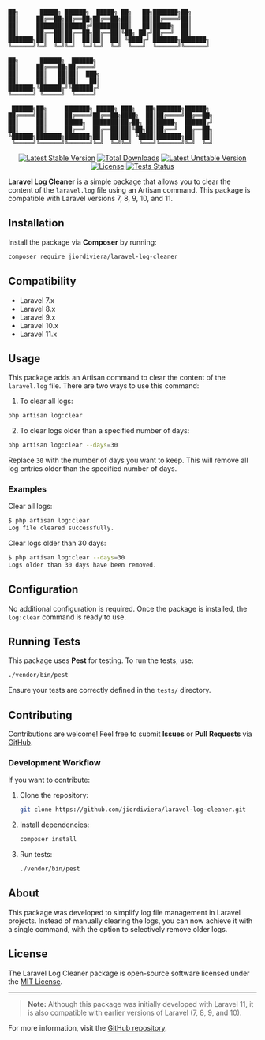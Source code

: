 ```
██╗      █████╗ ██████╗  █████╗ ██╗   ██╗███████╗██╗     
██║     ██╔══██╗██╔══██╗██╔══██╗██║   ██║██╔════╝██║     
██║     ███████║██████╔╝███████║██║   ██║█████╗  ██║     
██║     ██╔══██║██╔══██╗██╔══██║╚██╗ ██╔╝██╔══╝  ██║     
███████╗██║  ██║██║  ██║██║  ██║ ╚████╔╝ ███████╗███████╗
╚══════╝╚═╝  ╚═╝╚═╝  ╚═╝╚═╝  ╚═╝  ╚═══╝  ╚══════╝╚══════╝

██╗      ██████╗  ██████╗     
██║     ██╔═══██╗██╔════╝     
██║     ██║   ██║██║  ███╗    
██║     ██║   ██║██║   ██║    
███████╗╚██████╔╝╚██████╔╝    
╚══════╝ ╚═════╝  ╚═════╝     

 ██████╗██╗     ███████╗ █████╗ ███╗   ██╗███████╗██████╗ 
██╔════╝██║     ██╔════╝██╔══██╗████╗  ██║██╔════╝██╔══██╗
██║     ██║     █████╗  ███████║██╔██╗ ██║█████╗  ██████╔╝
██║     ██║     ██╔══╝  ██╔══██║██║╚██╗██║██╔══╝  ██╔══██╗
╚██████╗███████╗███████╗██║  ██║██║ ╚████║███████╗██║  ██║
 ╚═════╝╚══════╝╚══════╝╚═╝  ╚═╝╚═╝  ╚═══╝╚══════╝╚═╝  ╚═╝
```

<p align="center">
  <a href="https://packagist.org/packages/jiordiviera/laravel-log-cleaner"><img src="https://img.shields.io/packagist/v/jiordiviera/laravel-log-cleaner?style=for-the-badge" alt="Latest Stable Version"></a>
  <a href="https://packagist.org/packages/jiordiviera/laravel-log-cleaner"><img src="https://img.shields.io/packagist/dt/jiordiviera/laravel-log-cleaner?style=for-the-badge" alt="Total Downloads"></a>
  <a href="https://packagist.org/packages/jiordiviera/laravel-log-cleaner"><img src="https://img.shields.io/packagist/v/jiordiviera/laravel-log-cleaner?include_prereleases&style=for-the-badge" alt="Latest Unstable Version"></a>
  <a href="https://packagist.org/packages/jiordiviera/laravel-log-cleaner"><img src="https://img.shields.io/packagist/l/jiordiviera/laravel-log-cleaner?style=for-the-badge" alt="License"></a>
  <a href="https://github.com/jiordiviera/laravel-log-cleaner/actions/workflows/tests.yml"><img src="https://github.com/jiordiviera/laravel-log-cleaner/actions/workflows/tests.yml/badge.svg" alt="Tests Status" style="for-the-badge" /></a>
</p>

**Laravel Log Cleaner** is a simple package that allows you to clear the content of the `laravel.log` file using an
Artisan command. This package is compatible with Laravel versions 7, 8, 9, 10, and 11.

## Installation

Install the package via **Composer** by running:

```bash
composer require jiordiviera/laravel-log-cleaner
```

## Compatibility

- Laravel 7.x
- Laravel 8.x
- Laravel 9.x
- Laravel 10.x
- Laravel 11.x

## Usage

This package adds an Artisan command to clear the content of the `laravel.log` file. There are two ways to use this
command:

1. To clear all logs:

```bash
php artisan log:clear
```

2. To clear logs older than a specified number of days:

```bash
php artisan log:clear --days=30
```

Replace `30` with the number of days you want to keep. This will remove all log entries older than the specified number
of days.

### Examples

Clear all logs:

```bash
$ php artisan log:clear
Log file cleared successfully.
```

Clear logs older than 30 days:

```bash
$ php artisan log:clear --days=30
Logs older than 30 days have been removed.
```

## Configuration

No additional configuration is required. Once the package is installed, the `log:clear` command is ready to use.

## Running Tests

This package uses **Pest** for testing. To run the tests, use:

```bash
./vendor/bin/pest
```

Ensure your tests are correctly defined in the `tests/` directory.

## Contributing

Contributions are welcome! Feel free to submit **Issues** or **Pull Requests**
via [GitHub](https://github.com/jiordiviera/laravel-log-cleaner).

### Development Workflow

If you want to contribute:

1. Clone the repository:

   ```bash
   git clone https://github.com/jiordiviera/laravel-log-cleaner.git
   ```

2. Install dependencies:

   ```bash
   composer install
   ```

3. Run tests:

   ```bash
   ./vendor/bin/pest
   ```

## About

This package was developed to simplify log file management in Laravel projects. Instead of manually clearing the logs,
you can now achieve it with a single command, with the option to selectively remove older logs.

## License

The Laravel Log Cleaner package is open-source software licensed under
the [MIT License](https://opensource.org/licenses/MIT).

---

> **Note:** Although this package was initially developed with Laravel 11, it is also compatible with earlier versions
> of Laravel (7, 8, 9, and 10).

For more information, visit the [GitHub repository](https://github.com/jiordiviera/laravel-log-cleaner).
